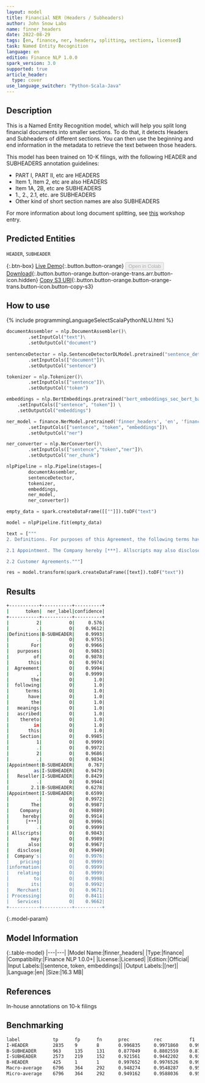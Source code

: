 ```yaml
---
layout: model
title: Financial NER (Headers / Subheaders)
author: John Snow Labs
name: finner_headers
date: 2022-08-29
tags: [en, finance, ner, headers, splitting, sections, licensed]
task: Named Entity Recognition
language: en
edition: Finance NLP 1.0.0
spark_version: 3.0
supported: true
article_header:
  type: cover
use_language_switcher: "Python-Scala-Java"
---
```


## Description

This is a Named Entity Recognition model, which will help you split long financial documents into smaller sections. To do that, it detects Headers and Subheaders of different sections. You can then use the beginning and end information in the metadata to retrieve the text between those headers.

This model has been trained on 10-K filings, with the following HEADER and SUBHEADERS annotation guidelines:
- PART I, PART II, etc are HEADERS 
- Item 1, Item 2, etc are also HEADERS 
- Item 1A, 2B, etc are SUBHEADERS 
- 1., 2., 2.1, etc. are SUBHEADERS
- Other kind of short section names are also SUBHEADERS

For more information about long document splitting, see [this](https://github.com/JohnSnowLabs/spark-nlp-workshop/blob/master/tutorials/Certification_Trainings_JSL/Finance/1.Tokenization_Splitting.ipynb) workshop entry.

## Predicted Entities

`HEADER`, `SUBHEADER`

{:.btn-box}
[Live Demo](https://demo.johnsnowlabs.com/finance/FINNER_HEADERS/){:.button.button-orange}
<button class="button button-orange" disabled>Open in Colab</button>
[Download](https://s3.amazonaws.com/auxdata.johnsnowlabs.com/finance/models/finner_headers_en_1.0.0_3.2_1661771922923.zip){:.button.button-orange.button-orange-trans.arr.button-icon.hidden}
[Copy S3 URI](s3://auxdata.johnsnowlabs.com/finance/models/finner_headers_en_1.0.0_3.2_1661771922923.zip){:.button.button-orange.button-orange-trans.button-icon.button-copy-s3}

## How to use



<div class="tabs-box" markdown="1">
{% include programmingLanguageSelectScalaPythonNLU.html %}

```python
documentAssembler = nlp.DocumentAssembler()\
        .setInputCol("text")\
        .setOutputCol("document")
        
sentenceDetector = nlp.SentenceDetectorDLModel.pretrained("sentence_detector_dl","xx")\
        .setInputCols(["document"])\
        .setOutputCol("sentence")

tokenizer = nlp.Tokenizer()\
        .setInputCols(["sentence"])\
        .setOutputCol("token")

embeddings = nlp.BertEmbeddings.pretrained("bert_embeddings_sec_bert_base","en") \
    .setInputCols(["sentence", "token"]) \
    .setOutputCol("embeddings")

ner_model = finance.NerModel.pretrained('finner_headers', 'en', 'finance/models')\
        .setInputCols(["sentence", "token", "embeddings"])\
        .setOutputCol("ner")

ner_converter = nlp.NerConverter()\
        .setInputCols(["sentence","token","ner"])\
        .setOutputCol("ner_chunk")

nlpPipeline = nlp.Pipeline(stages=[
        documentAssembler,
        sentenceDetector,
        tokenizer,
        embeddings,
        ner_model,
        ner_converter])

empty_data = spark.createDataFrame([[""]]).toDF("text")

model = nlpPipeline.fit(empty_data)

text = ["""
2. Definitions. For purposes of this Agreement, the following terms have the meanings ascribed thereto in this Section 1. 2. Appointment as Reseller.

2.1 Appointment. The Company hereby [***]. Allscripts may also disclose Company's pricing information relating to its Merchant Processing Services and facilitate procurement of Merchant Processing Services on behalf of Sublicensed Customers, including, without limitation by references to such pricing information and Merchant Processing Services in Customer Agreements. 6

2.2 Customer Agreements."""]

res = model.transform(spark.createDataFrame([text]).toDF("text"))
```

</div>

## Results

```bash
+-----------+-----------+----------+
|      token|  ner_label|confidence|
+-----------+-----------+----------+
|          2|          O|     0.576|
|          .|          O|    0.9612|
|Definitions|B-SUBHEADER|    0.9993|
|          .|          O|    0.9755|
|        For|          O|    0.9966|
|   purposes|          O|    0.9863|
|         of|          O|    0.9878|
|       this|          O|    0.9974|
|  Agreement|          O|    0.9994|
|          ,|          O|    0.9999|
|        the|          O|       1.0|
|  following|          O|       1.0|
|      terms|          O|       1.0|
|       have|          O|       1.0|
|        the|          O|       1.0|
|   meanings|          O|       1.0|
|   ascribed|          O|       1.0|
|    thereto|          O|       1.0|
|         in|          O|       1.0|
|       this|          O|       1.0|
|    Section|          O|    0.9985|
|          1|          O|    0.9999|
|          .|          O|    0.9972|
|          2|          O|    0.9686|
|          .|          O|    0.9834|
|Appointment|B-SUBHEADER|     0.767|
|         as|I-SUBHEADER|    0.9479|
|   Reseller|I-SUBHEADER|    0.8429|
|          .|          O|    0.9944|
|        2.1|B-SUBHEADER|    0.6278|
|Appointment|I-SUBHEADER|    0.6599|
|          .|          O|    0.9972|
|        The|          O|    0.9987|
|    Company|          O|    0.9889|
|     hereby|          O|    0.9914|
|      [***]|          O|    0.9996|
|          .|          O|    0.9999|
| Allscripts|          O|    0.9843|
|        may|          O|    0.9989|
|       also|          O|    0.9967|
|   disclose|          O|    0.9949|
|  Company's|          O|    0.9976|
|    pricing|          O|    0.9999|
|information|          O|    0.9999|
|   relating|          O|    0.9999|
|         to|          O|    0.9998|
|        its|          O|    0.9992|
|   Merchant|          O|    0.9671|
| Processing|          O|    0.8411|
|   Services|          O|    0.9662|
+-----------+-----------+----------+
```

{:.model-param}
## Model Information

{:.table-model}
|---|---|
|Model Name:|finner_headers|
|Type:|finance|
|Compatibility:|Finance NLP 1.0.0+|
|License:|Licensed|
|Edition:|Official|
|Input Labels:|[sentence, token, embeddings]|
|Output Labels:|[ner]|
|Language:|en|
|Size:|16.3 MB|

## References

In-house annotations on 10-k filings

## Benchmarking

```bash
label            tp      fp      fn      prec         rec          f1
I-HEADER         2835    9       8       0.996835     0.9971860    0.9970107
B-SUBHEADER      963     135     131     0.877049     0.8802559    0.87864965
I-SUBHEADER      2573    219     152     0.921561     0.9442202    0.9327533
B-HEADER         425     1       1       0.997652     0.9976526    0.9976526
Macro-average    6796    364     292     0.948274     0.9548287    0.95154047
Micro-average    6796    364     292     0.949162     0.9588036    0.9539584
``` 
